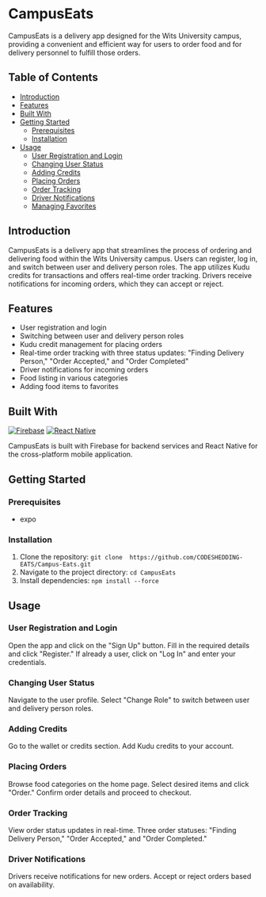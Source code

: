 # CampusEats

CampusEats is a delivery app designed for the Wits University campus, providing a convenient and efficient way for users to order food and for delivery personnel to fulfill those orders.

## Table of Contents

- [Introduction](#introduction)
- [Features](#features)
- [Built With](#built-with)
- [Getting Started](#getting-started)
  - [Prerequisites](#prerequisites)
  - [Installation](#installation)
- [Usage](#usage)
  - [User Registration and Login](#user-registration-and-login)
  - [Changing User Status](#changing-user-status)
  - [Adding Credits](#adding-credits)
  - [Placing Orders](#placing-orders)
  - [Order Tracking](#order-tracking)
  - [Driver Notifications](#driver-notifications)
  - [Managing Favorites](#managing-favorites)

## Introduction

CampusEats is a delivery app that streamlines the process of ordering and delivering food within the Wits University campus. Users can register, log in, and switch between user and delivery person roles. The app utilizes Kudu credits for transactions and offers real-time order tracking. Drivers receive notifications for incoming orders, which they can accept or reject.

## Features

- User registration and login
- Switching between user and delivery person roles
- Kudu credit management for placing orders
- Real-time order tracking with three status updates: "Finding Delivery Person," "Order Accepted," and "Order Completed"
- Driver notifications for incoming orders
- Food listing in various categories
- Adding food items to favorites

## Built With

[![Firebase](https://img.shields.io/badge/Firebase-9.4.0-orange.svg)](https://firebase.google.com/) [![React Native](https://img.shields.io/badge/React_Native-0.64.2-blue.svg)](https://reactnative.dev/)

CampusEats is built with Firebase for backend services and React Native for the cross-platform mobile application.

## Getting Started

### Prerequisites

- expo

### Installation

1. Clone the repository: `git clone  https://github.com/CODESHEDDING-EATS/Campus-Eats.git`
2. Navigate to the project directory: `cd CampusEats`
3. Install dependencies: `npm install --force`

## Usage
                      
### User Registration and Login
Open the app and click on the "Sign Up" button.
Fill in the required details and click "Register."
If already a user, click on "Log In" and enter your credentials.

### Changing User Status
Navigate to the user profile.
Select "Change Role" to switch between user and delivery person roles.

### Adding Credits
Go to the wallet or credits section.
Add Kudu credits to your account.

### Placing Orders
Browse food categories on the home page.
Select desired items and click "Order."
Confirm order details and proceed to checkout.

### Order Tracking
View order status updates in real-time.
Three order statuses: "Finding Delivery Person," "Order Accepted," and "Order Completed."

### Driver Notifications
Drivers receive notifications for new orders.
Accept or reject orders based on availability.
